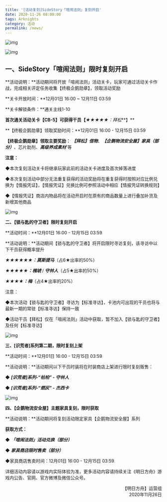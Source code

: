 ```yaml
---
title: '[活动复刻]SideStory「喧闹法则」复刻开启'
date: 2020-11-26 08:00:00
tags: Arknights
category: 活动
permalink: /news/
---
```


![img](https://ak-fs.hypergryph.com/announce/images/20201126/6f62b8ac754781ec7959353fe4335f33.jpg)

<!-- more -->

![img](https://ak-fs.hypergryph.com/announce/images/20201126/6f62b8ac754781ec7959353fe4335f33.jpg)

## 一、SideStory「喧闹法则」限时复刻开启

**活动说明：**活动期间将开放「喧闹法则」活动关卡，玩家可通过活动关卡作战，完成相关评定任务收集【终极企鹅勋章】，领取活动奖励

**关卡开放时间：**12月01日 16:00 ~ 12月11日 03:59

**关卡解锁条件：**通关主线1-10

**首次通关活动关卡【CB-5】可获得干员【***★★★★★：拜松***】**



**【终极企鹅勋章】领取奖励时间：**12月01日 16:00 - 12月15日 03:59

**【终极企鹅勋章】领取主要奖励：** ***【拜松】信物***、***【企鹅物流安全屋】家具（部分）***、芯片助剂、***高级养成素材*** 等



**注意：**

◆本次复刻活动关卡将继承玩家此前的活动关卡进度及首次掉落进度

◆本次复刻活动中部分无法重复获得的活动奖励将在重复获得时按照对应比例兑换为【情报凭证】，【情报凭证】兑换比例可参照活动中相应【情报凭证转换规则】

◆【情报凭证】商店内物品将在活动开启时在原有的商品数量上进行叠加补货及新增其他商品



![img](https://ak-fs.hypergryph.com/announce/images/20201126/e378194c6d953ae0e9af932feec101b5.jpg)

**二、【锁与匙的守卫者】限时复刻开启**

**活动时间：**12月01日 16:00 - 12月15日 03:59

**活动说明：**活动期间【锁与匙的守卫者】将开启限时寻访复刻，该寻访中以下干员获得概率提升

***★★★★★★：莫斯提马***（占6★出率的50%）

***★★★★★：槐琥*** / ***守林人***（占5★出率的50%）

***★★★★：梅***（占4★出率的20%）

注意：

◆本次活动【锁与匙的守卫者】寻访为【标准寻访】，卡池内可出现的干员也将与最新一期的常驻【标准寻访】保持一致

◆活动干员【拜松】仅在「喧闹法则」活动中获取，暂不加入【锁与匙的守卫者】及任何【标准寻访】



![img](https://ak-fs.hypergryph.com/announce/images/20201126/fdf0169236fbefc296d31abaad484770.jpg)

**三、[识荒者]系列第二期，限时复刻上架**

**活动时间：**12月01日 16:00 - 12月15日 03:59

**活动说明：**活动期间以下干员时装将在时装商店上架进行限时复刻贩售：

◆ ***[识荒者]系列-“枯柏” - 守林人***

◆ ***[识荒者]系列-“燃灰” - 杰西卡***



![img](https://ak-fs.hypergryph.com/announce/images/20201126/65cb5ddca9dcd538f45420c4574804b7.jpg)

**四、【企鹅物流安全屋】主题家具复刻，限时获取**

**活动说明：**活动期间将复刻活动限定家具【企鹅物流安全屋】系列

**获取方式：**

◆ ***「喧闹法则」活动兑换（部分）***

◆ ***家具商店限时售卖（部分）***

◆家具商店售卖时间：12月01日 16:00 - 12月15日 03:59



详细活动内容请以游戏内实际体验为准，更多活动内容请持续关注《明日方舟》游戏内公告、官网、官方微博及微信公众号。

<p style="text-align: right">【明日方舟】运营组<br />2020年11月26日</p>

